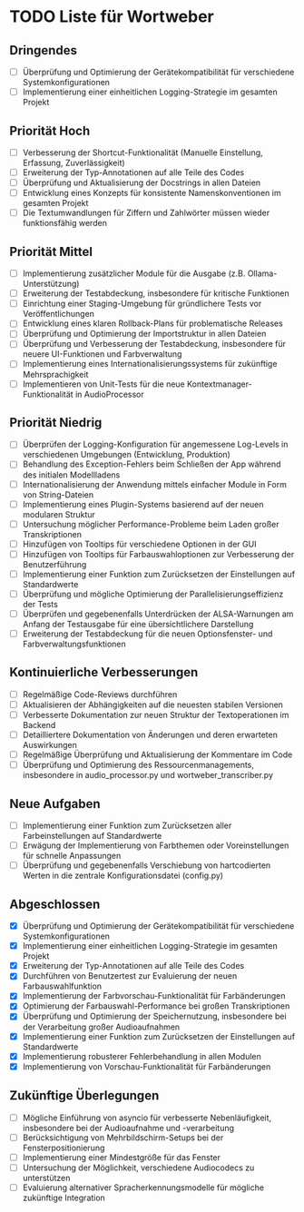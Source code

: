 # TODO Liste für Wortweber

## Dringendes
- [ ] Überprüfung und Optimierung der Gerätekompatibilität für verschiedene Systemkonfigurationen
- [ ] Implementierung einer einheitlichen Logging-Strategie im gesamten Projekt

## Priorität Hoch
- [ ] Verbesserung der Shortcut-Funktionalität (Manuelle Einstellung, Erfassung, Zuverlässigkeit)
- [ ] Erweiterung der Typ-Annotationen auf alle Teile des Codes
- [ ] Überprüfung und Aktualisierung der Docstrings in allen Dateien
- [ ] Entwicklung eines Konzepts für konsistente Namenskonventionen im gesamten Projekt
- [ ] Die Textumwandlungen für Ziffern und Zahlwörter müssen wieder funktionsfähig werden

## Priorität Mittel
- [ ] Implementierung zusätzlicher Module für die Ausgabe (z.B. Ollama-Unterstützung)
- [ ] Erweiterung der Testabdeckung, insbesondere für kritische Funktionen
- [ ] Einrichtung einer Staging-Umgebung für gründlichere Tests vor Veröffentlichungen
- [ ] Entwicklung eines klaren Rollback-Plans für problematische Releases
- [ ] Überprüfung und Optimierung der Importstruktur in allen Dateien
- [ ] Überprüfung und Verbesserung der Testabdeckung, insbesondere für neuere UI-Funktionen und Farbverwaltung
- [ ] Implementierung eines Internationalisierungssystems für zukünftige Mehrsprachigkeit
- [ ] Implementieren von Unit-Tests für die neue Kontextmanager-Funktionalität in AudioProcessor

## Priorität Niedrig
- [ ] Überprüfen der Logging-Konfiguration für angemessene Log-Levels in verschiedenen Umgebungen (Entwicklung, Produktion)
- [ ] Behandlung des Exception-Fehlers beim Schließen der App während des initialen Modellladens
- [ ] Internationalisierung der Anwendung mittels einfacher Module in Form von String-Dateien
- [ ] Implementierung eines Plugin-Systems basierend auf der neuen modularen Struktur
- [ ] Untersuchung möglicher Performance-Probleme beim Laden großer Transkriptionen
- [ ] Hinzufügen von Tooltips für verschiedene Optionen in der GUI
- [ ] Hinzufügen von Tooltips für Farbauswahloptionen zur Verbesserung der Benutzerführung
- [ ] Implementierung einer Funktion zum Zurücksetzen der Einstellungen auf Standardwerte
- [ ] Überprüfung und mögliche Optimierung der Parallelisierungseffizienz der Tests
- [ ] Überprüfen und gegebenenfalls Unterdrücken der ALSA-Warnungen am Anfang der Testausgabe für eine übersichtlichere Darstellung
- [ ] Erweiterung der Testabdeckung für die neuen Optionsfenster- und Farbverwaltungsfunktionen

## Kontinuierliche Verbesserungen
- [ ] Regelmäßige Code-Reviews durchführen
- [ ] Aktualisieren der Abhängigkeiten auf die neuesten stabilen Versionen
- [ ] Verbesserte Dokumentation zur neuen Struktur der Textoperationen im Backend
- [ ] Detailliertere Dokumentation von Änderungen und deren erwarteten Auswirkungen
- [ ] Regelmäßige Überprüfung und Aktualisierung der Kommentare im Code
- [ ] Überprüfung und Optimierung des Ressourcenmanagements, insbesondere in audio_processor.py und wortweber_transcriber.py

## Neue Aufgaben
- [ ] Implementierung einer Funktion zum Zurücksetzen aller Farbeinstellungen auf Standardwerte
- [ ] Erwägung der Implementierung von Farbthemen oder Voreinstellungen für schnelle Anpassungen
- [ ] Überprüfung und gegebenenfalls Verschiebung von hartcodierten Werten in die zentrale Konfigurationsdatei (config.py)

## Abgeschlossen
- [x] Überprüfung und Optimierung der Gerätekompatibilität für verschiedene Systemkonfigurationen
- [x] Implementierung einer einheitlichen Logging-Strategie im gesamten Projekt
- [x] Erweiterung der Typ-Annotationen auf alle Teile des Codes
- [x] Durchführen von Benutzertest zur Evaluierung der neuen Farbauswahlfunktion
- [x] Implementierung der Farbvorschau-Funktionalität für Farbänderungen
- [x] Optimierung der Farbauswahl-Performance bei großen Transkriptionen
- [x] Überprüfung und Optimierung der Speichernutzung, insbesondere bei der Verarbeitung großer Audioaufnahmen
- [x] Implementierung einer Funktion zum Zurücksetzen der Einstellungen auf Standardwerte
- [x] Implementierung robusterer Fehlerbehandlung in allen Modulen
- [x] Implementierung von Vorschau-Funktionalität für Farbänderungen

## Zukünftige Überlegungen
- [ ] Mögliche Einführung von asyncio für verbesserte Nebenläufigkeit, insbesondere bei der Audioaufnahme und -verarbeitung
- [ ] Berücksichtigung von Mehrbildschirm-Setups bei der Fensterpositionierung
- [ ] Implementierung einer Mindestgröße für das Fenster
- [ ] Untersuchung der Möglichkeit, verschiedene Audiocodecs zu unterstützen
- [ ] Evaluierung alternativer Spracherkennungsmodelle für mögliche zukünftige Integration
